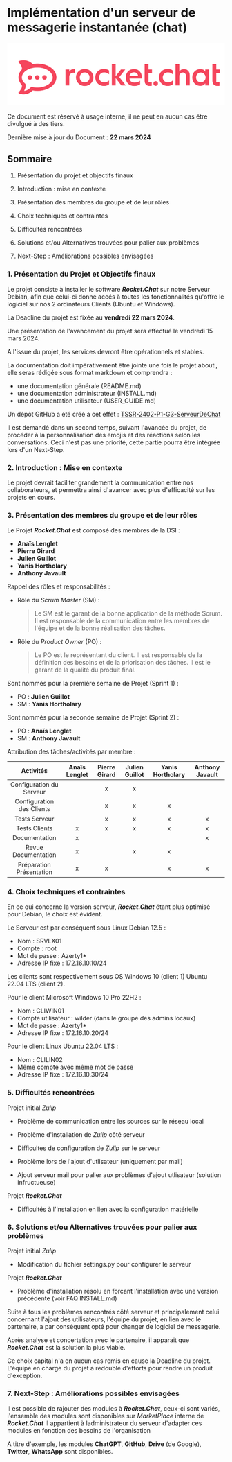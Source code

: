 # **Implémentation d'un serveur de messagerie instantanée (chat)**

![RocketChat](attachments/rocketchat_original.png)

Ce document est réservé à usage interne, il ne peut en aucun cas être divulgué à des tiers.

Dernière mise à jour du Document : **22 mars 2024**

## **Sommaire**

1. Présentation du projet et objectifs finaux

2. Introduction : mise en contexte

3. Présentation des membres du groupe et de leur rôles

4. Choix techniques et contraintes

5. Difficultés rencontrées

6. Solutions et/ou Alternatives trouvées pour palier aux problèmes

7. Next-Step : Améliorations possibles envisagées

### **1. Présentation du Projet et Objectifs finaux**

Le projet consiste à installer le software **_Rocket.Chat_** sur notre Serveur Debian, afin que celui-ci donne accés à toutes les fonctionnalités qu'offre le logiciel sur nos 2 ordinateurs Clients (Ubuntu et Windows).

La Deadline du projet est fixée au **vendredi 22 mars 2024**.

Une présentation de l'avancement du projet sera effectué le vendredi 15 mars 2024.

A l'issue du projet, les services devront être opérationnels et stables.

La documentation doit impérativement être jointe une fois le projet abouti, elle seras rédigée sous format markdown et comprendra :

- une documentation générale (README.md)
- une documentation administrateur (INSTALL.md)
- une documentation utilisateur (USER_GUIDE.md)

Un dépôt GitHub a été créé à cet effet : [TSSR-2402-P1-G3-ServeurDeChat](https://github.com/WildCodeSchool/TSSR-2402-P1-G3-ServeurDeChat)

Il est demandé dans un second temps, suivant l'avancée du projet, de procéder à la personnalisation des emojis et des réactions selon les conversations.
Ceci n'est pas une priorité, cette partie pourra être intégrée lors d'un Next-Step.

### **2. Introduction : Mise en contexte**

Le projet devrait faciliter grandement la communication entre nos collaborateurs, et permettra ainsi d'avancer avec plus d'efficacité sur les projets en cours.

### **3. Présentation des membres du groupe et de leur rôles**

Le Projet **_Rocket.Chat_** est composé des membres de la DSI :

* **Anaïs Lenglet**
* **Pierre Girard**
* **Julien Guillot**
* **Yanis Hortholary**
* **Anthony Javault**

Rappel des rôles et responsabilités :

- Rôle du _Scrum Master_ (SM) :
    >
    > Le SM est le garant de la bonne application de la méthode Scrum. Il est responsable de la communication entre les membres de l'équipe et de la bonne réalisation des tâches.
    >        
- Rôle du _Product Owner_ (PO) :
    >
    > Le PO est le représentant du client. Il est responsable de la définition des besoins et de la priorisation des tâches. Il est le garant de la qualité du produit final.
    >

Sont nommés pour la première semaine de Projet (Sprint 1) :

* PO : **Julien Guillot**
* SM : **Yanis Hortholary**
            
Sont nommés pour la seconde semaine de Projet (Sprint 2) :

* PO : **Anaïs Lenglet**
* SM : **Anthony Javault**

Attribution des tâches/activités par membre :

|Activités|**Anaïs Lenglet**|**Pierre Girard**|**Julien Guillot**|**Yanis Hortholary**|**Anthony Javault**|
|:-:|:-:|:-:|:-:|:-:|:-:|
|Configuration du Serveur||x|x|||
|Configuration des Clients||x|x|x||
|Tests Serveur||x|x|x|x|
|Tests Clients|x|x|x|x|x|
|Documentation|x||||x|
|Revue Documentation|x||x|x||
|Préparation Présentation|x|x||x|x|

### **4. Choix techniques et contraintes**

En ce qui concerne la version serveur, **_Rocket.Chat_** étant plus optimisé pour Debian, le choix est évident.

Le Serveur est par conséquent sous Linux Debian 12.5 :

- Nom : SRVLX01
- Compte : root
- Mot de passe : Azerty1*
- Adresse IP fixe : 172.16.10.10/24

Les clients sont respectivement sous OS Windows 10 (client 1) Ubuntu 22.04 LTS (client 2).

Pour le client Microsoft Windows 10 Pro 22H2 : 

- Nom : CLIWIN01
- Compte utilisateur : wilder (dans le groupe des admins locaux)
- Mot de passe : Azerty1*
- Adresse IP fixe : 172.16.10.20/24

Pour le client Linux Ubuntu 22.04 LTS :

- Nom :  CLILIN02
- Même compte avec même mot de passe
- Adresse IP fixe : 172.16.10.30/24

### **5. Difficultés rencontrées**

Projet initial _Zulip_

* Problème de communication entre les sources sur le réseau local

* Problème d'installation de _Zulip_ côté serveur

* Difficultes de configuration de _Zulip_ sur le serveur

* Problème lors de l'ajout d'utlisateur (uniquement par mail)

* Ajout serveur mail pour palier aux problèmes d'ajout utlisateur (solution infructueuse)

Projet **_Rocket.Chat_**

* Difficultés à l'installation en lien avec la configuration matérielle

### **6. Solutions et/ou Alternatives trouvées pour palier aux problèmes**

Projet initial _Zulip_

* Modification du fichier settings.py pour configurer le serveur

Projet **_Rocket.Chat_**

* Problème d'installation résolu en forcant l'installation avec une version précédente (voir FAQ INSTALL.md)

Suite à tous les problèmes rencontrés côté serveur et principalement celui concernant l'ajout des utilisateurs, l'équipe du projet, en lien avec le partenaire, a par conséquent opté pour changer de logiciel de messagerie.

Après analyse et concertation avec le partenaire, il apparait que **_Rocket.Chat_** est la solution la plus viable.

Ce choix capital n'a en aucun cas remis en cause la Deadline du projet. L'équipe en charge du projet a redoublé d'efforts pour rendre un produit d'exception.

### **7. Next-Step : Améliorations possibles envisagées**

Il est possible de rajouter des modules à **_Rocket.Chat_**, ceux-ci sont variés, l'ensemble des modules sont disponibles sur _MarketPlace_ interne de **_Rocket.Chat_**
Il appartient à ladministrateur du serveur d'adapter ces modules en fonction des besoins de l'organisation

A titre d'exemple, les modules **ChatGPT**, **GitHub**, **Drive** (de Google), **Twitter**, **WhatsApp** sont disponibles.
